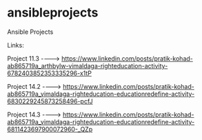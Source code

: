 # ansibleprojects

Ansible Projects

Links: 

Project 11.3 ----> https://www.linkedin.com/posts/pratik-kohad-ab865719a_arthbylw-vimaldaga-righteducation-activity-6782403852353335296-x1tP

Project 14.2 ----> https://www.linkedin.com/posts/pratik-kohad-ab865719a_vimaldaga-righteducation-educationredefine-activity-6830229245873258496-pcfJ

Project 14.3 ----> https://www.linkedin.com/posts/pratik-kohad-ab865719a_vimaldaga-righteducation-educationredefine-activity-6811423697900072960-_QZp
